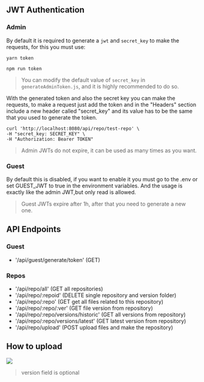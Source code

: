 ## JWT Authentication

### Admin

By default it is required to generate a `jwt` and `secret_key` to make the requests, for this you must use: 

```yarn token```

```npm run token```

> You can modify the default value of `secret_key` in `generateAdminToken.js`, and it is highly recommended to do so.

With the generated token and also the secret key you can make the requests, to make a request just add the token and in the "Headers" section include a new header called "secret_key" and its value has to be the same that you used to generate the token.

```
curl 'http://localhost:8080/api/repo/test-repo' \
-H "secret_key: SECRET_KEY" \
-H "Authorization: Bearer TOKEN"
```

> Admin JWTs do not expire, it can be used as many times as you want.
### Guest

By default this is disabled, if you want to enable it you must go to the .env or set GUEST_JWT to true in the environment variables. And the usage is exactly like the admin JWT,but only read is allowed.

> Guest JWTs expire after 1h, after that you need to generate a new one.

## API Endpoints

### Guest

* '/api/guest/generate/token' (GET)

### Repos


* '/api/repo/all' (GET all repositories)
* '/api/repo/:repoid' (DELETE single repository and version folder)
* '/api/repo/:repo' (GET get all files related to this repository)
* '/api/repo/:repo/:ver' (GET file version from repository)
* '/api/repo/:repo/versions/historic' (GET all versions from repository)
* '/api/repo/:repo/versions/latest' (GET latest version from repository)
* '/api/repo/upload' (POST upload files and make the repository)

## How to upload

![](images/01.png)
> version field is optional